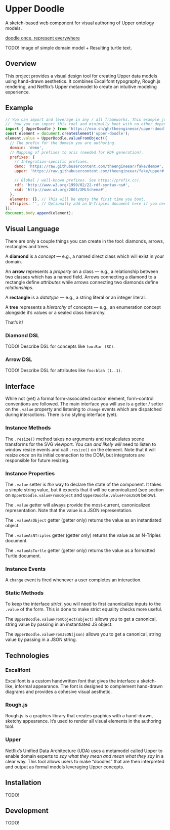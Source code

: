 # Upper Doodle

A sketch-based web component for visual authoring of Upper ontology models.

[doodle once, represent everywhere](https://netflixtechblog.com/uda-unified-data-architecture-6a6aee261d8d)

TODO! Image of simple domain model + Resulting turtle text.

## Overview

This project provides a visual design tool for creating Upper data models using
hand-drawn aesthetics. It combines Excalifont typography, Rough.js rendering,
and Netflix’s Upper metamodel to create an intuitive modeling experience.

## Example

```js
// You can import and leverage in any / all frameworks. This example just shows
//  how you can import this tool and minimally boot with no other dependencies.
import { UpperDoodle } from 'https://esm.sh/gh/theengineear/upper-doodle@main/src/upper-doodle.js?raw';
const element = document.createElement('upper-doodle');
element.value = UpperDoodle.valueFromObject({
  // The prefix for the domain you are authoring.
  domain: 'demo',
  // Mapping of prefixes to uris (needed for RDF generation).
  prefixes: {
    // Integration-specific prefixes.
    demo: 'https://raw.githubusercontent.com/theengineear/fake/demo#',
    upper: 'https://raw.githubusercontent.com/theengineear/fake/upper#',

    // Global / well-known prefixes. See https://prefix.cc/.
    rdf: 'http://www.w3.org/1999/02/22-rdf-syntax-ns#',
    xsd: 'http://www.w3.org/2001/XMLSchema#',
  },
  elements: {}, // This will be empty the first time you boot.
  nTriples: '', // Optionally add an N-Triples document here if you need.
});
document.body.append(element);
```

## Visual Language

There are only a couple things you can create in the tool: diamonds, arrows,
rectangles and trees.

A **diamond** is a _concept_ — e.g., a named direct class which will exist in
your domain.

An **arrow** represents a _property_ on a class — e.g., a relationship between
two classes which has a named field. Arrows connecting a diamond to a rectangle
define _attributes_ while arrows connecting two diamonds define _relationships_.

A **rectangle** is a _datatype_ — e.g., a string literal or an integer literal.

A **tree** represents a _hierarchy_ of concepts — e.g., an enumeration concept
alongside it’s values or a sealed class hierarchy.

That’s it!

### Diamond DSL

TODO! Describe DSL for concepts like `foo:Bar (SC)`.

### Arrow DSL

TODO! Describe DSL for attributes like `foo:blah (1..1)`.

## Interface

While not (yet) a formal form-associated custom element, form-control
conventions are followed. The main interface you will use is a getter / setter
on the `.value` property and listening to `change` events which are dispatched
during interactions. There is no styling interface (yet).

### Instance Methods

The `.resize()` method takes no arguments and recalculates scene transforms for
the SVG viewport. You can _and likely will_ need to listen to window resize
events and call `.resize()` on the element. Note that it will resize _once_ on
its initial connection to the DOM, but integrators are responsible for future
resizing.

### Instance Properties

The `.value` setter is _the_ way to declare the state of the component. It takes
a simple string value, but it expects that it will be canonicalized (see section
on `UpperDoodle.valueFromObject` and `UpperDoodle.valueFromJSON` below).

The `.value` getter will always provide the most-current, canonicalized
representation. Note that the value is a JSON representation.

The `.valueAsObject` getter (getter only) returns the value as an instantiated
object.

The `.valueAsNTriples` getter (getter only) returns the value as an N-Triples
document.

The `.valueAsTurtle` getter (getter only) returns the value as a formatted
Turtle document.

### Instance Events

A `change` event is fired whenever a user completes an interaction.

### Static Methods

To keep the interface _strict_, you will need to first canonicalize inputs to
the `.value` of the form. This is done to make strict equality checks more
useful.

The `UpperDoodle.valueFromObject(object)` allows you to get a canonical, string
value by passing in an instantiated JS object.

The `UpperDoodle.valueFromJSON(json)` allows you to get a canonical, string
value by passing in a JSON string.

## Technologies

### Excalifont

Excalifont is a custom handwritten font that gives the interface a sketch-like,
informal appearance. The font is designed to complement hand-drawn diagrams and
provides a cohesive visual aesthetic.

### Rough.js

Rough.js is a graphics library that creates graphics with a hand-drawn, sketchy
appearance. It’s used to render all visual elements in the authoring tool.

### Upper

Netflix’s Unified Data Architecture (UDA) uses a metamodel called Upper to
enable domain experts to _say what they mean and mean what they say_ in a clear
way. This tool allows users to make “doodles” that are then interpreted and
output as formal models leveraging Upper concepts.

## Installation

TODO!

## Development

TODO!
